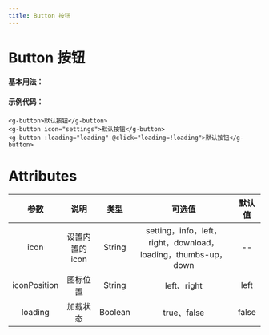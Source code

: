 ```yaml
---
title: Button 按钮
---
```

# Button 按钮


#### 基本用法：

<ClientOnly>
<button-demos></button-demos>
</ClientOnly>

#### 示例代码：

```vue
<g-button>默认按钮</g-button>
<g-button icon="settings">默认按钮</g-button>
<g-button :loading="loading" @click="loading=!loading">默认按钮</g-button>
```

# Attributes
|参数| 说明 |  类型  | 可选值 | 默认值 |
| :-------------: |:-------------:| :-----:|:-----:|:-----:|
| icon | 设置内置的icon |    String | setting，info，left，right，download，loading，thumbs-up，down| -- 
|iconPosition|图标位置|String|left、right|left
| loading      | 加载状态      |  Boolean |true、false| false